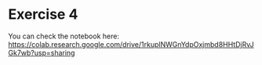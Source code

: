 # Exercise 4

You can check the notebook here: https://colab.research.google.com/drive/1rkuplNWGnYdpOxjmbd8HHtDjRvJGk7wb?usp=sharing
